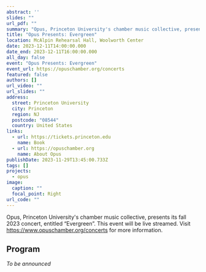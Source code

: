 ```yaml
---
abstract: ''
slides: ""
url_pdf: ""
summary: "Opus, Princeton University's chamber music collective, presents its fall 2023 concert."
title: "Opus Presents: Evergreen"
location: McAlpin Rehearsal Hall, Woolworth Center
date: 2023-12-11T14:00:00.000
date_end: 2023-12-11T16:00:00.000
all_day: false
event: "Opus Presents: Evergreen"
event_url: https://opuschamber.org/concerts
featured: false
authors: []
url_video: ""
url_slides: ""
address:
  street: Princeton University
  city: Princeton
  region: NJ
  postcode: "08544"
  country: United States
links:
  - url: https://tickets.princeton.edu
    name: Book
  - url: https://opuschamber.org
    name: About Opus
publishDate: 2023-11-29T13:45:00.733Z
tags: []
projects:
  - opus
image:
  caption: ""
  focal_point: Right
url_code: ""
---
```

Opus, Princeton University's chamber music collective, presents its fall 2023 concert, entitled “Evergreen”. This event will be live streamed. Visit https://www.opuschamber.org/concerts for more information.

## Program
*To be announced*
